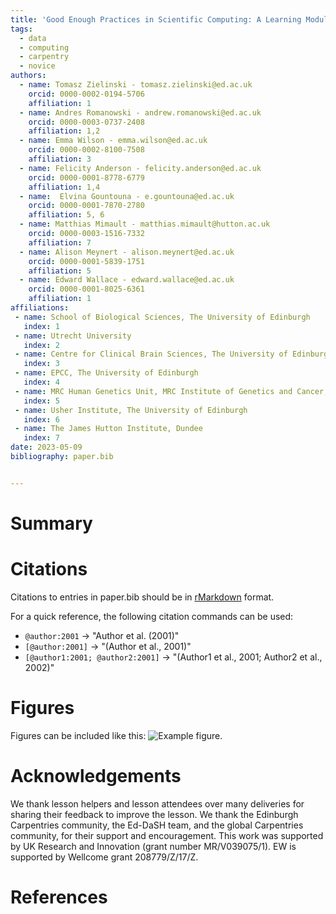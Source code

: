 ```yaml
---
title: 'Good Enough Practices in Scientific Computing: A Learning Module for Researchers'
tags:
  - data
  - computing
  - carpentry
  - novice
authors:
  - name: Tomasz Zielinski - tomasz.zielinski@ed.ac.uk
    orcid: 0000-0002-0194-5706
    affiliation: 1
  - name: Andres Romanowski - andrew.romanowski@ed.ac.uk
    orcid: 0000-0003-0737-2408
    affiliation: 1,2
  - name: Emma Wilson - emma.wilson@ed.ac.uk
    orcid: 0000-0002-8100-7508
    affiliation: 3
  - name: Felicity Anderson - felicity.anderson@ed.ac.uk 
    orcid: 0000-0001-8778-6779
    affiliation: 1,4
  - name:  Elvina Gountouna - e.gountouna@ed.ac.uk
    orcid: 0000-0001-7870-2780
    affiliation: 5, 6
  - name: Matthias Mimault - matthias.mimault@hutton.ac.uk
    orcid: 0000-0003-1516-7332
    affiliation: 7
  - name: Alison Meynert - alison.meynert@ed.ac.uk
    orcid: 0000-0001-5839-1751
    affiliation: 5
  - name: Edward Wallace - edward.wallace@ed.ac.uk
    orcid: 0000-0001-8025-6361
    affiliation: 1
affiliations:
 - name: School of Biological Sciences, The University of Edinburgh
   index: 1
 - name: Utrecht University
   index: 2
 - name: Centre for Clinical Brain Sciences, The University of Edinburgh
   index: 3
 - name: EPCC, The University of Edinburgh
   index: 4
 - name: MRC Human Genetics Unit, MRC Institute of Genetics and Cancer, The University of Edinburgh
   index: 5
 - name: Usher Institute, The University of Edinburgh
   index: 6
 - name: The James Hutton Institute, Dundee
   index: 7
date: 2023-05-09
bibliography: paper.bib


---
```


# Summary



# Citations

Citations to entries in paper.bib should be in
[rMarkdown](http://rmarkdown.rstudio.com/authoring_bibliographies_and_citations.html)
format.

For a quick reference, the following citation commands can be used:
- `@author:2001`  ->  "Author et al. (2001)"
- `[@author:2001]` -> "(Author et al., 2001)"
- `[@author1:2001; @author2:2001]` -> "(Author1 et al., 2001; Author2 et al., 2002)"

# Figures

Figures can be included like this: ![Example figure.](figure.png)

# Acknowledgements

We thank lesson helpers and lesson attendees over many deliveries for sharing their feedback to improve the lesson.
We thank the Edinburgh Carpentries community, the Ed-DaSH team, and the global Carpentries community, for their support and encouragement.
This work was supported by UK Research and Innovation (grant number MR/V039075/1).
EW is supported by Wellcome grant 208779/Z/17/Z.

# References

